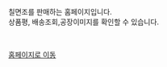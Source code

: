 칠면조를 판매하는 홈페이지입니다. <br>
상품평, 배송조회,공장이미지를 확인할 수 있습니다.

<br>

[홈페이지로 이동](https://jeonggaeun.github.io/test2/)
